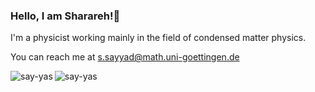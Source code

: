 <h3 align="left">Hello, I am Sharareh!👋</h3>
I'm a physicist working mainly in the field of condensed matter physics.  

You can reach me at s.sayyad@math.uni-goettingen.de

<p><img align="left" src="https://github-readme-stats.vercel.app/api/top-langs?username=say-yas&show_icons=true&locale=en&layout=compact" alt="say-yas" /></p>

<!--- <p>&nbsp;<img align="center" src="https://github-readme-stats.vercel.app/api?username=say-yas&show_icons=true&locale=en" alt="say-yas" /></p> -->

<!--- <p><img align="center" src="https://github-readme-streak-stats.herokuapp.com/?user=say-yas&" alt="say-yas" /></p> -->


 <p align="left"> <img src="https://komarev.com/ghpvc/?username=say-yas&label=Profile%20views&color=0e75b6&style=flat" alt="say-yas" /> </p> 

<!-- 
https://www.youtube.com/watch?v=G-EGDH50hGE
https://rahuldkjain.github.io/gh-profile-readme-generator/
-->
